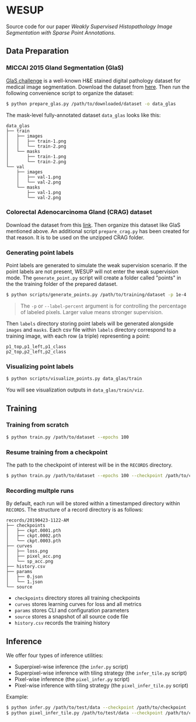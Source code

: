 # WESUP

Source code for our paper *Weakly Supervised Histopathology Image Segmentation with Sparse Point Annotations*.

## Data Preparation

### MICCAI 2015 Gland Segmentation (GlaS)

[GlaS challenge](https://warwick.ac.uk/fac/sci/dcs/research/tia/glascontest/) is a well-known H&E stained digital pathology dataset for medical image segmentation. Download the dataset from [here](https://warwick.ac.uk/fac/sci/dcs/research/tia/glascontest/download/warwick_qu_dataset_released_2016_07_08.zip). Then run the following convenience script to organize the dataset:

```bash
$ python prepare_glas.py /path/to/downloaded/dataset -o data_glas
```

The mask-level fully-annotated dataset `data_glas` looks like this:

```
data_glas
├── train
│   ├── images
│   │   ├── train-1.png
│   │   └── train-2.png
│   └── masks
│       ├── train-1.png
│       └── train-2.png
└── val
    ├── images
    │   ├── val-1.png
    │   └── val-2.png
    └── masks
        ├── val-1.png
        └── val-2.png
```

### Colorectal Adenocarcinoma Gland (CRAG) dataset

Download the dataset from this [link](https://warwick.ac.uk/fac/sci/dcs/research/tia/data/mildnet/). Then organize this dataset like GlaS mentioned above. An additional script `prepare_crag.py` has been created for that reason. It is to be used on the unzipped CRAG folder.

### Generating point labels
Point labels are generated to simulate the weak supervision scenario. If the point labels are not present, WESUP will not enter the weak supervision mode. The `generate_point.py` script will create a folder called "points" in the the training folder of the prepared dataset.

```bash
$ python scripts/generate_points.py /path/to/training/dataset -p 1e-4
```

> The `-p` or `--label-percent` argument is for controlling the percentage of labeled pixels. Larger value means stronger supervision.

Then `labels` directory storing point labels will be generated alongside `images` and `masks`. Each csv file within `labels` directory correspond to a training image, with each row (a triple) representing a point:

```csv
p1_top,p1_left,p1_class
p2_top,p2_left,p2_class
```

### Visualizing point labels

```bash
$ python scripts/visualize_points.py data_glas/train
```

You will see visualization outputs in `data_glas/train/viz`.

## Training

### Training from scratch

```bash
$ python train.py /path/to/dataset --epochs 100
```

### Resume training from a checkpoint

The path to the checkpoint of interest will be in the `RECORDS` directory.

```bash
$ python train.py /path/to/dataset --epochs 100 --checkpoint /path/to/checkpoint
```

### Recording multple runs

By default, each run will be stored within a timestamped directory within `RECORDS`. The structure of a record directory is as follows:

```
records/20190423-1122-AM
├── checkpoints
│   ├── ckpt.0001.pth
│   ├── ckpt.0002.pth
│   └── ckpt.0003.pth
├── curves
│   ├── loss.png
│   ├── pixel_acc.png
│   └── sp_acc.png
├── history.csv
├── params
│   ├── 0.json
│   └── 1.json
└── source
```

- `checkpoints` directory stores all training checkpoints
- `curves` stores learning curves for loss and all metrics
- `params` stores CLI and configuration parameters
- `source` stores a snapshot of all source code file
- `history.csv` records the training history

## Inference

We offer four types of inference utilities:

- Superpixel-wise inference (the `infer.py` script)
- Superpixel-wise inference with tiling strategy (the `infer_tile.py` script)
- Pixel-wise inference (the `pixel_infer.py` script)
- Pixel-wise inference with tiling strategy (the `pixel_infer_tile.py` script)

Example:

```bash
$ python infer.py /path/to/test/data --checkpoint /path/to/checkpoint
$ python pixel_infer_tile.py /path/to/test/data --checkpoint /path/to/checkpoint --patch-size 400
```

